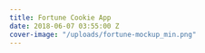 ```yaml
---
title: Fortune Cookie App
date: 2018-06-07 03:55:00 Z
cover-image: "/uploads/fortune-mockup_min.png"
---
```


